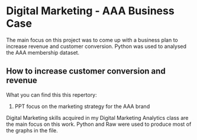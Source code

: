 # Digital Marketing - AAA Business Case

The main focus on this project was to come up with a business plan to increase revenue and customer conversion. Python was used to analysed the AAA membership dataset. 

## How to increase customer conversion and revenue 

What you can find this this repertory:
  1. PPT focus on the marketing strategy for the AAA brand
  
Digital Marketing skills acquired in my Digital Marketing Analytics class are the main focus on this work. Python and Raw were used to produce  most of the graphs in the file.
